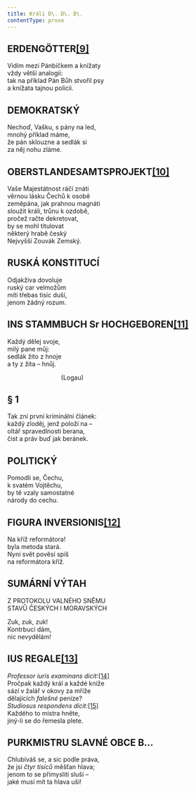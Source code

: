 ```yaml
---
title: Králi D\. D\. D\.
contentType: prose
---
```


## ERDENGÖTTER[**\[9\]**](./resources/undefined)

Vidím mezi Pánbíčkem a knížaty  
vždy větší analogii:  
tak na příklad Pán Bůh stvořil psy  
a knížata tajnou policii.

## DEMOKRATSKÝ

Nechoď, Vašku, s pány na led,  
mnohý příklad máme,  
že pán sklouzne a sedlák si  
za něj nohu zláme.

## OBERSTLANDESAMTSPROJEKT[**\[10\]**](./resources/undefined)

Vaše Majestátnost ráčí znáti  
věrnou lásku Čechů k osobě  
zeměpána, jak prahnou magnáti  
sloužit králi, trůnu k ozdobě,  
pročež račte dekretovat,  
by se mohl titulovat  
některý hrabě český  
Nejvyšší Zouvák Zemský.

## RUSKÁ KONSTITUCÍ

Odjakživa dovoluje  
ruský car velmožům  
míti třebas tisíc duší,  
jenom žádný rozum.

## INS STAMMBUCH Sr HOCHGEBOREN[**\[11\]**](./resources/undefined)

Každý dělej svoje,  
milý pane můj:  
sedlák žito z hnoje  
a ty z žita – hnůj.

                               (Logau)

## § 1

Tak zní první kriminální článek:  
každý zloděj, jenž položí na –  
oltář spravedlnosti berana,  
čist a práv buď jak beránek.

## POLITICKÝ

Pomodli se, Čechu,  
k svatém Vojtěchu,  
by tě vzaly samostatné  
národy do cechu.

## FIGURA INVERSIONIS[**\[12\]**](./resources/undefined)

Na kříž reformátora!  
byla metoda stará.  
Nyní svět pověsí spíš  
na reformátora kříž.

## SUMÁRNÍ VÝTAH  
Z PROTOKOLU VALNÉHO SNĚMU  
STAVŮ ČESKÝCH I MORAVSKÝCH

Zuk, zuk, zuk!  
Kontrbucí dám,  
nic nevydělám!

## IUS REGALE[**\[13\]**](./resources/undefined)

_Professor iuris examinans dicit_:[\[14\]](./resources/undefined)  
Pročpak každý král a každé kníže  
sází v žalář v okovy za mříže  
dělajících _falešné_ peníze?  
_Studiosus respondens dicit:_[\[15\]](./resources/undefined)  
Každého to mistra hněte,  
jiný-li se do řemesla plete.

## PURKMISTRU SLAVNÉ OBCE B…

Chlubíváš se, a sic podle práva,  
že jsi _čtyr tisíců_ měšťan hlava;  
jenom to se přimysliti sluší –  
jaké musí mít ta hlava uši!
